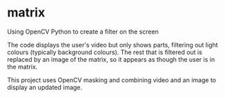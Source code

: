 # matrix
Using OpenCV Python to create a filter on the screen

The code displays the user's video but only shows parts, filtering out light colours (typically background colours). The rest that is filtered out is replaced by an image of the matrix, so it appears as though the user is in the matrix.

This project uses OpenCV masking and combining video and an image to display an updated image.

